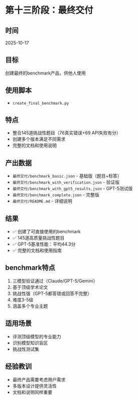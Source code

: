 # 第十三阶段：最终交付

## 时间
2025-10-17

## 目标
创建最终的benchmark产品，供他人使用

## 使用脚本
- `create_final_benchmark.py`

## 特点
- 整合145道挑战性题目（76真实错误+69 API失败有分）
- 创建多个版本满足不同需求
- 完整的文档和使用说明

## 产出数据
- `最终交付/benchmark_basic.json` - 基础版（题目+标答）
- `最终交付/benchmark_with_verification.json` - 验证版
- `最终交付/benchmark_with_gpt5_results.json` - GPT-5测试版
- `最终交付/benchmark_complete.json` - 完整版
- `最终交付/README.md` - 详细说明

## 结果
- ✅ 创建了可直接使用的benchmark
- ✅ 145道高质量挑战性题目
- ✅ GPT-5基准性能：平均44.3分
- ✅ 完整的文档和使用指南

## benchmark特点
1. 三模型验证通过（Claude/GPT-5/Gemini）
2. 基于顶级学术论文
3. 挑战性强（GPT-5都答错或回答不完整）
4. 难度3-5级
5. 涵盖多个专业主题

## 适用场景
- 评测顶级模型的专业能力
- 识别模型知识盲区
- 挑战性测试集

## 经验教训
- 最终产品需要考虑用户需求
- 多版本设计提供灵活性
- 文档和说明同样重要
